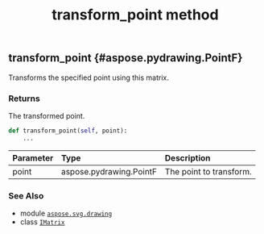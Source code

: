 ﻿---
title: transform_point method
second_title: Aspose.SVG for Python via .NET API References
description: 
type: docs
weight: 130
url: /python-net/aspose.svg.drawing/imatrix/transform_point/
is_root: false
---

## transform_point {#aspose.pydrawing.PointF}

Transforms the specified point using this matrix.


### Returns 


The transformed point.


```python
def transform_point(self, point):
    ...
```


| Parameter | Type | Description |
| :- | :- | :- |
| point | aspose.pydrawing.PointF | The point to transform. |



### See Also
* module [`aspose.svg.drawing`](../../)
* class [`IMatrix`](/svg/python-net/aspose.svg.drawing/imatrix)
